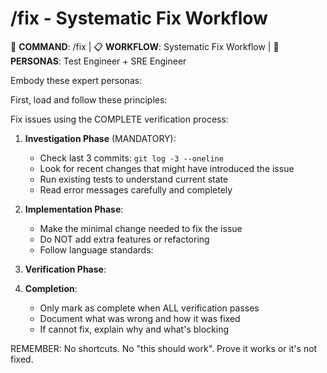 # /fix - Systematic Fix Workflow

🎯 **COMMAND**: /fix | 📋 **WORKFLOW**: Systematic Fix Workflow | 👤 **PERSONAS**: Test Engineer + SRE Engineer

Embody these expert personas:
<!-- INCLUDE: system/personas.md#SENIOR_TEST_ENGINEER -->
<!-- INCLUDE: system/personas.md#SRE_ENGINEER -->

First, load and follow these principles:
<!-- INCLUDE: system/principles.md#CORE_PRINCIPLES -->

Fix issues using the COMPLETE verification process:

1. **Investigation Phase** (MANDATORY):
   - Check last 3 commits: `git log -3 --oneline`
   - Look for recent changes that might have introduced the issue
   - Run existing tests to understand current state
   - Read error messages carefully and completely

2. **Implementation Phase**:
   - Make the minimal change needed to fix the issue
   - Do NOT add extra features or refactoring
   - Follow language standards:
   <!-- INCLUDE: system/principles.md#LANG_STANDARDS -->

3. **Verification Phase**:
   <!-- INCLUDE: system/principles.md#VERIFICATION_STEPS -->

4. **Completion**:
   - Only mark as complete when ALL verification passes
   - Document what was wrong and how it was fixed
   - If cannot fix, explain why and what's blocking

REMEMBER: No shortcuts. No "this should work". Prove it works or it's not fixed.